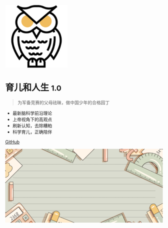 <img src="imgs/wisdom.svg"  alt="logo" width=200 />

# 育儿和人生 <small>1.0</small>

> 为军备竞赛的父母祛昧，做中国少年的合格园丁

- 最新脑科学前沿理论
- 上帝视角下的高观点
- 刷新认知，去除糟粕
- 科学育儿，正确陪伴

[GitHub](https://github.com/KnowledgeTimeline/HowToTeachYourKids/)

![bg](/imgs/education.png)
